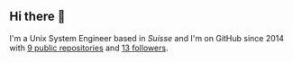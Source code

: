 <h2>Hi there 👋</h2>

<p>
    I'm a Unix System Engineer based in <i>Suisse</i>
    and I'm on GitHub since 2014
    with <a href="https://github.com/Cormoran96?tab=repositories">9 public repositories</a>
    and <a href="https://github.com/Cormoran96?tab=followers">13 followers</a>.
</p>
